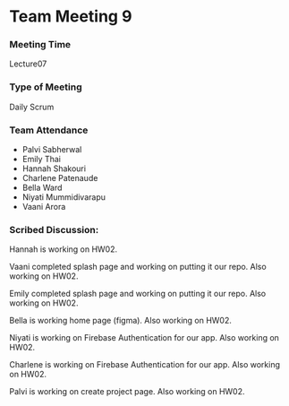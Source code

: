 # Team Meeting 9

### Meeting Time
Lecture07

### Type of Meeting
Daily Scrum

### Team Attendance
* Palvi Sabherwal
* Emily Thai
* Hannah Shakouri
* Charlene Patenaude
* Bella Ward 
* Niyati Mummidivarapu
* Vaani Arora

### Scribed Discussion:
Hannah is working on HW02.

Vaani completed splash page and working on putting it our repo. Also working on HW02.

Emily completed splash page and working on putting it our repo. Also working on HW02.

Bella is working home page (figma). Also working on HW02.

Niyati is working on Firebase Authentication for our app. Also working on HW02.

Charlene is working on Firebase Authentication for our app. Also working on HW02.

Palvi is working on create project page. Also working on HW02.
